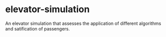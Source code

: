 # elevator-simulation

An elevator simulation that assesses the application of different algorithms and satification of passengers. 
